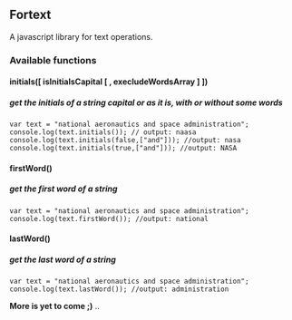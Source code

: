 ## Fortext

A javascript library for text operations.

### Available functions

#### initials([ isInitialsCapital [ , execludeWordsArray ] ])
##### get the initials of a string capital or as it is, with or without some words

    var text = "national aeronautics and space administration";
    console.log(text.initials()); // output: naasa
    console.log(text.initials(false,["and"])); //output: nasa
    console.log(text.initials(true,["and"])); //output: NASA

#### firstWord()
##### get the first word of a string

    var text = "national aeronautics and space administration";
    console.log(text.firstWord()); //output: national

#### lastWord()
##### get the last word of a string

    var text = "national aeronautics and space administration";
    console.log(text.lastWord()); //output: administration

**More is yet to come ;)** ..
